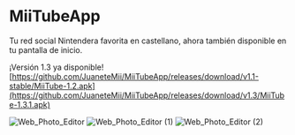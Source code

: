 # MiiTubeApp
Tu red social Nintendera favorita en castellano, ahora también disponible en tu pantalla de inicio.

¡Versión 1.3 ya disponible!
[https://github.com/JuaneteMii/MiiTubeApp/releases/download/v1.1-stable/MiiTube-1.2.apk](https://github.com/JuaneteMii/MiiTubeApp/releases/download/v1.3/MiiTube-1.3.1.apk)

![Web_Photo_Editor](https://user-images.githubusercontent.com/73709853/156198337-c8683363-3cb0-47c2-bf9c-5509258599a6.jpg)
![Web_Photo_Editor (1)](https://user-images.githubusercontent.com/73709853/156198339-7f7e1129-bcba-4c65-9d8c-8dfc491a4301.jpg)
![Web_Photo_Editor (2)](https://user-images.githubusercontent.com/73709853/156198343-ff7d994a-7d9f-4b54-8dcf-d9509588104b.jpg)
